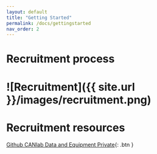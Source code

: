 ```yaml
---
layout: default
title: "Getting Started"
permalink: /docs/gettingstarted
nav_order: 2
---
```


# Recruitment process
# ![Recruitment]({{ site.url }}/images/recruitment.png)

# Recruitment resources
[Github CANlab Data and Equipment Private](https://github.com/canlab/CANlab_data_and_equipment_private){: .btn }
